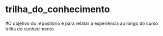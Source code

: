 # trilha_do_conhecimento
#O objetivo do repositório é para relatar a experiência ao longo do curso trilha do conhecimento
